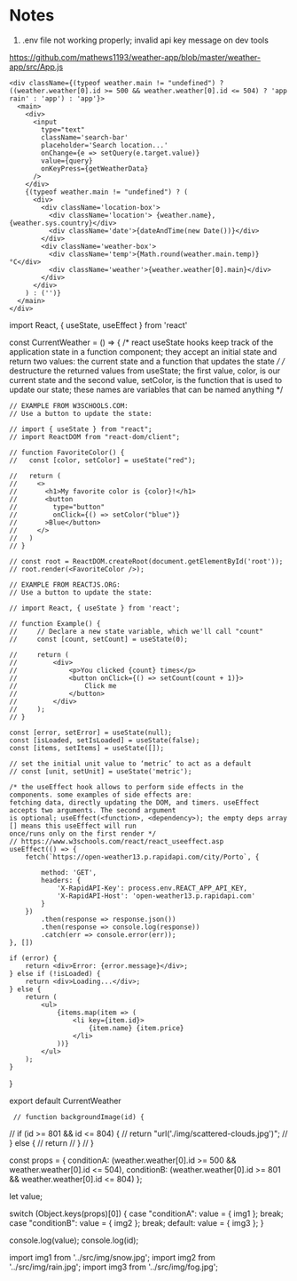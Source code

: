 # Notes

1. .env file not working properly; invalid api key message on dev tools 

https://github.com/mathews1193/weather-app/blob/master/weather-app/src/App.js

    <div className={(typeof weather.main != "undefined") ? ((weather.weather[0].id >= 500 && weather.weather[0].id <= 504) ? 'app rain' : 'app') : 'app'}>
      <main>
        <div>
          <input
            type="text"
            className='search-bar'
            placeholder='Search location...'
            onChange={e => setQuery(e.target.value)}
            value={query}
            onKeyPress={getWeatherData}
          />
        </div>
        {(typeof weather.main != "undefined") ? (
          <div>
            <div className='location-box'>
              <div className='location'> {weather.name}, {weather.sys.country}</div>
              <div className='date'>{dateAndTime(new Date())}</div>
            </div>
            <div className='weather-box'>
              <div className='temp'>{Math.round(weather.main.temp)}°C</div>
              <div className='weather'>{weather.weather[0].main}</div>
            </div>
          </div>
        ) : ('')}
      </main>
    </div>


import React, { useState, useEffect } from 'react'

const CurrentWeather = () => {
    /* react useState hooks keep track of the application state in a function component; they accept an initial 
    state and return two values: the current state and a function that updates the state */
    /* destructure the returned values from useState; the first value, color, is our current state and the 
    second value, setColor, is the function that is used to update our state; these names are variables that can 
    be named anything */

    // EXAMPLE FROM W3SCHOOLS.COM:
    // Use a button to update the state:

    // import { useState } from "react";
    // import ReactDOM from "react-dom/client";

    // function FavoriteColor() {
    //   const [color, setColor] = useState("red");

    //   return (
    //     <>
    //       <h1>My favorite color is {color}!</h1>
    //       <button
    //         type="button"
    //         onClick={() => setColor("blue")}
    //       >Blue</button>
    //     </>
    //   )
    // }

    // const root = ReactDOM.createRoot(document.getElementById('root'));
    // root.render(<FavoriteColor />);

    // EXAMPLE FROM REACTJS.ORG:
    // Use a button to update the state:

    // import React, { useState } from 'react';

    // function Example() {
    //     // Declare a new state variable, which we'll call "count"
    //     const [count, setCount] = useState(0);

    //     return (
    //         <div>
    //             <p>You clicked {count} times</p>
    //             <button onClick={() => setCount(count + 1)}>
    //                 Click me
    //             </button>
    //         </div>
    //     );
    // }

    const [error, setError] = useState(null);
    const [isLoaded, setIsLoaded] = useState(false);
    const [items, setItems] = useState([]);

    // set the initial unit value to ‘metric’ to act as a default
    // const [unit, setUnit] = useState('metric');

    /* the useEffect hook allows to perform side effects in the components. some examples of side effects are: 
    fetching data, directly updating the DOM, and timers. useEffect accepts two arguments. The second argument 
    is optional; useEffect(<function>, <dependency>); the empty deps array [] means this useEffect will run 
    once/runs only on the first render */
    // https://www.w3schools.com/react/react_useeffect.asp
    useEffect(() => {
        fetch(`https://open-weather13.p.rapidapi.com/city/Porto`, {

            method: 'GET',
            headers: {
                'X-RapidAPI-Key': process.env.REACT_APP_API_KEY,
                'X-RapidAPI-Host': 'open-weather13.p.rapidapi.com'
            }
        })
            .then(response => response.json())
            .then(response => console.log(response))
            .catch(err => console.error(err));
    }, [])

    if (error) {
        return <div>Error: {error.message}</div>;
    } else if (!isLoaded) {
        return <div>Loading...</div>;
    } else {
        return (
            <ul>
                {items.map(item => (
                    <li key={item.id}>
                        {item.name} {item.price}
                    </li>
                ))}
            </ul>
        );
    }
}

export default CurrentWeather



     // function backgroundImage(id) {
  //   if (id >= 801 && id <= 804) {
  //    return "url('./img/scattered-clouds.jpg')";
  //     } else {
  //       return 
  //   }
  // }


  
  const props = {
    conditionA: (weather.weather[0].id >= 500 && weather.weather[0].id <= 504),
    conditionB: (weather.weather[0].id >= 801 && weather.weather[0].id <= 804)
  };

  let value;

  switch (Object.keys(props)[0]) {
    case "conditionA":
      value = { img1 };
      break;
    case "conditionB":
      value = { img2 };
      break;
    default:
      value = { img3 };
  }

  console.log(value);
  console.log(id);

  import img1 from '../src/img/snow.jpg';
import img2 from '../src/img/rain.jpg';
import img3 from '../src/img/fog.jpg';